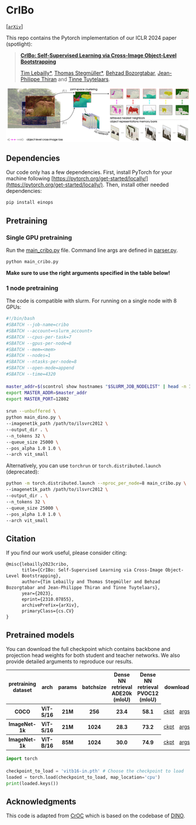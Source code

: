 # CrIBo
[[`arXiv`](https://arxiv.org/pdf/2310.07855)]

This repo contains the Pytorch implementation of our ICLR 2024 paper (spotlight):
> [**CrIBo: Self-Supervised Learning via Cross-Image Object-Level Bootstrapping**](https://arxiv.org/pdf/2310.07855.pdf)
>
>[Tim Lebailly*](https://www.timlebailly.com/), [Thomas Stegmüller*](https://people.epfl.ch/thomas.stegmuller?lang=en), [Behzad Bozorgtabar](https://behzadbozorgtabar.com/), [Jean-Philippe Thiran](https://people.epfl.ch/jean-philippe.thiran) and [Tinne Tuytelaars](https://homes.esat.kuleuven.be/~tuytelaa/).


![alt text](figures/cribo_pipeline.jpg)

## Dependencies
Our code only has a few dependencies. First, install PyTorch for your machine following [https://pytorch.org/get-started/locally/](https://pytorch.org/get-started/locally/).
Then, install other needed dependencies:
```bash
pip install einops
```

## Pretraining
### Single GPU pretraining
Run the [main_cribo.py](main_croc.py) file. Command line args are defined in [parser.py](cribo_utils/parser.py).
```bash
python main_cribo.py
```

**Make sure to use the right arguments specified in the table below!**

### 1 node pretraining
The code is compatible with slurm. For running on a single node with 8 GPUs:
```bash
#!/bin/bash
#SBATCH --job-name=cribo
#SBATCH --account=<slurm_account>
#SBATCH --cpus-per-task=7
#SBATCH --gpus-per-node=8
#SBATCH --mem=<mem>
#SBATCH --nodes=1
#SBATCH --ntasks-per-node=8
#SBATCH --open-mode=append
#SBATCH --time=4320

master_addr=$(scontrol show hostnames "$SLURM_JOB_NODELIST" | head -n 1)
export MASTER_ADDR=$master_addr
export MASTER_PORT=12802

srun --unbuffered \
python main_dino.py \
--imagenet1k_path /path/to/ilsvrc2012 \
--output_dir . \
--n_tokens 32 \
--queue_size 25000 \
--pos_alpha 1.0 1.0 \
--arch vit_small
```
Alternatively, you can use `torchrun` or `torch.distributed.launch` (deprecated):
```bash
python -m torch.distributed.launch --nproc_per_node=8 main_cribo.py \
--imagenet1k_path /path/to/ilsvrc2012 \
--output_dir . \
--n_tokens 32 \
--queue_size 25000 \
--pos_alpha 1.0 1.0 \
--arch vit_small
```
## Citation
If you find our work useful, please consider citing:

```
@misc{lebailly2023cribo,
      title={CrIBo: Self-Supervised Learning via Cross-Image Object-Level Bootstrapping}, 
      author={Tim Lebailly and Thomas Stegmüller and Behzad Bozorgtabar and Jean-Philippe Thiran and Tinne Tuytelaars},
      year={2023},
      eprint={2310.07855},
      archivePrefix={arXiv},
      primaryClass={cs.CV}
}
```

## Pretrained models
You can download the full checkpoint which contains backbone and projection head weights for both student and teacher networks. We also provide detailed arguments to reproduce our results.

<table class="center">
  <tr>
    <th>pretraining dataset</th>
    <th>arch</th>
    <th>params</th>
    <th>batchsize</th>
    <th>Dense NN retrieval ADE20k (mIoU)</th>
    <th>Dense NN retrieval PVOC12 (mIoU)</th>
    <th colspan="2">download</th>
  </tr>

  <tr>
    <th>COCO</th>
    <th>ViT-S/16</th>
    <th>21M</th>
    <th>256</th>
    <th>23.4</th>
    <th>58.1</th>
    <td><a href="https://rdr.kuleuven.be/api/access/datafile/159667">ckpt</a></td>
    <td><a href="https://github.com/tileb1/CrIBo/blob/main/checkpoints/vits16-coco_args.json">args</a></td>
  </tr>

  <tr>
    <th>ImageNet-1k</th>
    <th>ViT-S/16</th>
    <th>21M</th>
    <th>1024</th>
    <th>28.3</th>
    <th>73.2</th>
    <td><a href="https://rdr.kuleuven.be/api/access/datafile/159665">ckpt</a></td>
    <td><a href="https://github.com/tileb1/CrIBo/blob/main/checkpoints/vits16-in_args.json">args</a></td>
  </tr>
  <tr>
    <th>ImageNet-1k</th>
    <th>ViT-B/16</th>
    <th>85M</th>
    <th>1024</th>
    <th>30.0</th>
    <th>74.9</th>
    <td><a href="https://rdr.kuleuven.be/api/access/datafile/159666">ckpt</a></td>
    <td><a href="https://github.com/tileb1/CrIBo/blob/main/checkpoints/vitb16-in_args.json">args</a></td>
  </tr>
</table>

```python
import torch

checkpoint_to_load = 'vitb16-in.pth' # Choose the checkpoint to load
loaded = torch.load(checkpoint_to_load, map_location='cpu')
print(loaded.keys())
```


## Acknowledgments

This code is adapted from [CrOC](https://github.com/stegmuel/CrOC) which is based on the codebase of [DINO](https://github.com/facebookresearch/dino).
